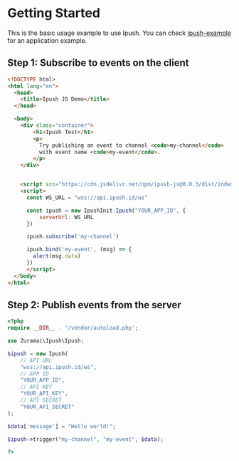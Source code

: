 # Getting Started

This is the basic usage example to use Ipush. You can check [ipush-example](https://github.com/ipush-id/ipush-example/tree/main/) for an application example.

## Step 1: Subscribe to events on the client


```html
<!DOCTYPE html>
<html lang="en">
  <head>
    <title>Ipush JS Demo</title>
  </head>

  <body>
    <div class="container">
        <h1>Ipush Test</h1>
        <p>
          Try publishing an event to channel <code>my-channel</code>
          with event name <code>my-event</code>.
        </p>
    </div>


    <script src="https://cdn.jsdelivr.net/npm/ipush-js@0.0.3/dist/index.global.js"></script>
    <script>
      const WS_URL = "wss://api.ipush.id/ws"

      const ipush = new IpushInit.Ipush("YOUR_APP_ID", {
          serverUrl: WS_URL
      })

      ipush.subscribe('my-channel')

      ipush.bind('my-event', (msg) => {
        alert(msg.data)
      })
      </script>
  </body>
</html>
```

## Step 2: Publish events from the server

```php
<?php 
require __DIR__ . '/vendor/autoload.php';

use Zuramai\Ipush\Ipush;

$ipush = new Ipush(
    // API URL
    "wss://api.ipush.id/ws",
    // APP ID
    "YOUR_APP_ID",
    // API KEY
    "YOUR_API_KEY",
    // API SECRET
    "YOUR_API_SECRET"
);

$data['message'] = "Hello world!";

$ipush->trigger("my-channel", "my-event", $data);

?>

```